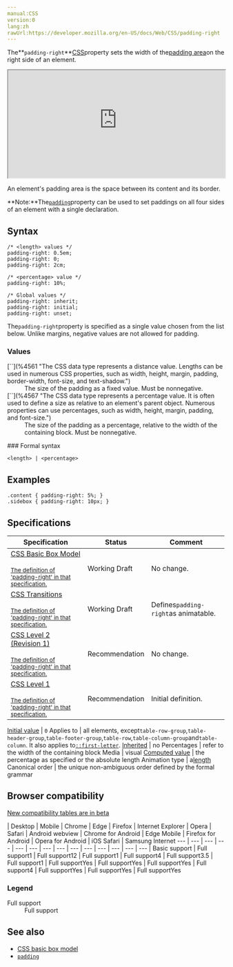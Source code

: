 ```yaml
---
manual:CSS
version:0
lang:zh
rawUrl:https://developer.mozilla.org/en-US/docs/Web/CSS/padding-right
---
```






The**`padding-right`**[CSS](%28350 "CSS")property sets the width of the[padding area](%34201 "http://developer.mozilla.org/en/CSS/Box_model#padding")on the right side of an element.

<iframe src='https://interactive-examples.mdn.mozilla.net/pages/css/padding-right.html' width='100%' height='250'></iframe>


An element&#39;s padding area is the space between its content and its border.



**Note:**The[`padding`](%29242 "The padding CSS property sets the padding area on all four sides of an element. It is a shorthand for setting all individual paddings at once: padding-top, padding-right, padding-bottom, and padding-left.")property can be used to set paddings on all four sides of an element with a single declaration.



## Syntax<a name="Syntax"></a>

```
/* <length> values */
padding-right: 0.5em;
padding-right: 0;
padding-right: 2cm;

/* <percentage> value */
padding-right: 10%;

/* Global values */
padding-right: inherit;
padding-right: initial;
padding-right: unset;
```


The`padding-right`property is specified as a single value chosen from the list below. Unlike margins, negative values are not allowed for padding.


### Values<a name="Values"></a>
<dl><dt id=''>[`<length>`](%4561 "The <length> CSS data type represents a distance value. Lengths can be used in numerous CSS properties, such as width, height, margin, padding, border-width, font-size, and text-shadow.")</dt><dd>The size of the padding as a fixed value. Must be nonnegative.</dd><dt id=''>[`<percentage>`](%4567 "The <percentage> CSS data type represents a percentage value. It is often used to define a size as relative to an element's parent object. Numerous properties can use percentages, such as width, height, margin, padding, and font-size.")</dt><dd>The size of the padding as a percentage, relative to the width of the containing block. Must be nonnegative.</dd></dl>
### Formal syntax<a name="Formal_syntax"></a>

```
<length> | <percentage>
```

## Examples<a name="Examples"></a>

```
.content { padding-right: 5%; }
.sidebox { padding-right: 10px; }
```

## Specifications<a name="Specifications"></a>

Specification | Status | Comment 
 ---  |  ---  |  ---  | 
[CSS Basic Box Model<br></br><small>The definition of &#39;padding-right&#39; in that specification.</small>](%31473 "") | Working Draft | No change. 
[CSS Transitions<br></br><small>The definition of &#39;padding-right&#39; in that specification.</small>](%29205 "") | Working Draft | Defines`padding-right`as animatable. 
[CSS Level 2 (Revision 1)<br></br><small>The definition of &#39;padding-right&#39; in that specification.</small>](%31505 "") | Recommendation | No change. 
[CSS Level 1<br></br><small>The definition of &#39;padding-right&#39; in that specification.</small>](%31536 "") | Recommendation | Initial definition. 


[Initial value](%28552 "") | `0` 
Applies to | all elements, except`table-row-group`,`table-header-group`,`table-footer-group`,`table-row`,`table-column-group`and`table-column`. It also applies to[`::first-letter`](%28553 "The ::first-letter CSS pseudo-element applies styles to the first letter of the first line of a block-level element, but only when not preceded by other content (such as images or inline tables)."). 
[Inherited](%28555 "") | no 
Percentages | refer to the width of the containing block 
Media | visual 
[Computed value](%28556 "") | the percentage as specified or the absolute length 
Animation type | a[length](%28692 "Values of the <length> CSS data type are interpolated as real, floating-point numbers.") 
Canonical order | the unique non-ambiguous order defined by the formal grammar 


## Browser compatibility<a name="Browser_Compatibility"></a>
[New compatibility tables are in beta<i></i>](%3360 "")

 | <abbr>Desktop<i></i></abbr> | <abbr>Mobile<i></i></abbr> 
 | <abbr>Chrome<i></i></abbr> | <abbr>Edge<i></i></abbr> | <abbr>Firefox<i></i></abbr> | <abbr>Internet Explorer<i></i></abbr> | <abbr>Opera<i></i></abbr> | <abbr>Safari<i></i></abbr> | <abbr>Android webview<i></i></abbr> | <abbr>Chrome for Android<i></i></abbr> | <abbr>Edge Mobile<i></i></abbr> | <abbr>Firefox for Android<i></i></abbr> | <abbr>Opera for Android<i></i></abbr> | <abbr>iOS Safari<i></i></abbr> | <abbr>Samsung Internet<i></i></abbr> 
 ---  |  ---  |  ---  |  ---  |  ---  |  ---  |  ---  |  ---  |  ---  |  ---  |  ---  |  ---  |  ---  |  ---  | 
Basic support | <abbr>Full support</abbr>1 | <abbr>Full support</abbr>12 | <abbr>Full support</abbr>1 | <abbr>Full support</abbr>4 | <abbr>Full support</abbr>3.5 | <abbr>Full support</abbr>1 | <abbr>Full support</abbr>Yes | <abbr>Full support</abbr>Yes | <abbr>Full support</abbr>Yes | <abbr>Full support</abbr>4 | <abbr>Full support</abbr>Yes | <abbr>Full support</abbr>Yes | <abbr>Full support</abbr>Yes 


### Legend<a name="Legend"></a>
<dl><dt id=''><abbr>Full support</abbr></dt><dd>Full support</dd></dl>

## See also<a name="See_also"></a>

* [CSS basic box model](%30841 "en/CSS/box model")
* [`padding`](%29242 "The padding CSS property sets the padding area on all four sides of an element. It is a shorthand for setting all individual paddings at once: padding-top, padding-right, padding-bottom, and padding-left.")



